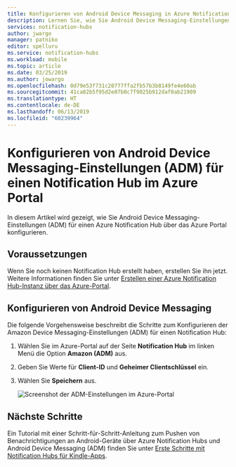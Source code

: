 ```yaml
---
title: Konfigurieren von Android Device Messaging in Azure Notification Hubs | Microsoft-Dokumentation
description: Lernen Sie, wie Sie Android Device Messaging-Einstellungen (ADM) für einen Azure Notification Hub konfigurieren.
services: notification-hubs
author: jwargo
manager: patniko
editor: spelluru
ms.service: notification-hubs
ms.workload: mobile
ms.topic: article
ms.date: 03/25/2019
ms.author: jowargo
ms.openlocfilehash: 0d79e53f731c20777ffa2fb57b3b8149fe4e60ab
ms.sourcegitcommit: 41ca82b5f95d2e07b0c7f9025b912daf0ab21909
ms.translationtype: HT
ms.contentlocale: de-DE
ms.lasthandoff: 06/13/2019
ms.locfileid: "60239964"
---
```

# <a name="configure-android-device-messaging-adm-settings-for-a-notification-hub-in-the-azure-portal"></a>Konfigurieren von Android Device Messaging-Einstellungen (ADM) für einen Notification Hub im Azure Portal
In diesem Artikel wird gezeigt, wie Sie Android Device Messaging-Einstellungen (ADM) für einen Azure Notification Hub über das Azure Portal konfigurieren. 

## <a name="prerequisites"></a>Voraussetzungen
Wenn Sie noch keinen Notification Hub erstellt haben, erstellen Sie ihn jetzt. Weitere Informationen finden Sie unter [Erstellen einer Azure Notification Hub-Instanz über das Azure-Portal](create-notification-hub-portal.md). 

## <a name="configure-android-device-messaging"></a>Konfigurieren von Android Device Messaging

Die folgende Vorgehensweise beschreibt die Schritte zum Konfigurieren der Amazon Device Messaging-Einstellungen (ADM) für einen Notification Hub: 

1. Wählen Sie im Azure-Portal auf der Seite **Notification Hub** im linken Menü die Option **Amazon (ADM)** aus.
2. Geben Sie Werte für **Client-ID** und **Geheimer Clientschlüssel** ein.
3. Wählen Sie **Speichern** aus.
    
   ![Screenshot der ADM-Einstellungen im Azure-Portal](./media/notification-hubs-kindle-get-started/notification-hub-adm-settings.png)

## <a name="next-steps"></a>Nächste Schritte
Ein Tutorial mit einer Schritt-für-Schritt-Anleitung zum Pushen von Benachrichtigungen an Android-Geräte über Azure Notification Hubs und Android Device Messaging (ADM) finden Sie unter [Erste Schritte mit Notification Hubs für Kindle-Apps](notification-hubs-kindle-amazon-adm-push-notification.md).

